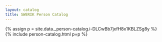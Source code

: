 ```yaml
---
layout: catalog
title: SWERIK Person Catalog
---
```

{% assign p = site.data._person-catalog.i-DLCwBb7jxfH8x1KBLZSg8y %}
{% include person-catalog.html p=p %}

